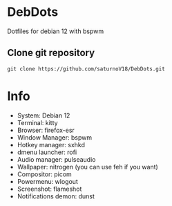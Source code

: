# DebDots
Dotfiles for debian 12 with bspwm
## Clone git repository
```
git clone https://github.com/saturnoV18/DebDots.git
```
# Info
- System: Debian 12
- Terminal: kitty
- Browser: firefox-esr
- Window Manager: bspwm
- Hotkey manager: sxhkd
- dmenu launcher: rofi
- Audio manager: pulseaudio
- Wallpaper: nitrogen (you can use feh if you want)
- Compositor: picom
- Powermenu: wlogout
- Screenshot: flameshot
- Notifications demon: dunst
